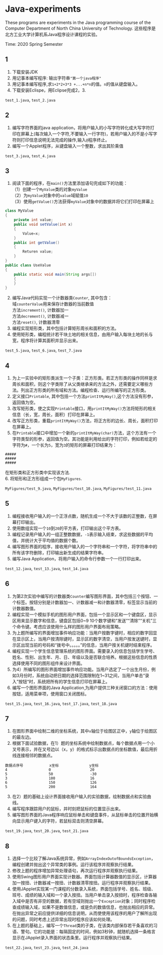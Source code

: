 # Java-experiments
These programs are experiments in the Java programming course of the Computer Department of North China University of Technology.
这些程序是北方工业大学计算机系Java程序设计课程的实验。

Time: 2020 Spring Semester

## 1
1. 下载安装JDK
2. 用记事本编写程序: 输出字符串`"第一个java程序"`
3. 用记事本编写程序,求`1+2*2+3*3 +...+n*n`的值。`n`的值从键盘输入。
4. 下载安装Eclispe，用Eclipse完成2，3.

`test_1.java`, `test_2.java`

## 2
1. 编写字符界面的java application，将用户输入的小写字符转化成大写字符打印在屏幕上(每次输入一个字符,不要输入一行字符)，若用户输入的不是小写字符则打印信息说明无法完成的操作,输入`@`程序终止。
2. 编写一个Applet程序，从键盘输入一个整数，求出其阶乘值

`test_3.java`, `test_4.java`

## 3
1. 阅读下面的程序，在`main()`方法里添加语句完成如下的功能：  
（1）创建一个`MyValue`类的对象`myValue`  
（2）为`myValue`对象中的`value`域赋值`10`  
（3）使用`getValue()`方法获得`myValue`对象中的数据并将它们打印在屏幕上  
``` java
class MyValue  
{  
    private int value;  
    public void setValue(int x)  
    {  
        Value=x;  
    }  
    public int getValue()  
    {  
        Returen value;  
    }  
}  
public class UseValue  
{  
    public static void main(String args[])  
    {  
    }  
}  
```
2. 编写Java代码实现一个计数器类`Counter`, 其中包含：  
  域`counterValue`用来保存计数器的当前数值  
  方法`increment()`, 计数器加一  
  方法`decrement()`, 计数器减一  
  方法`reset()`, 计数器清零  
3. 编程实现矩形类，其中包括计算矩形周长和面积的方法。
4. 使用矩形类，编程统计若干块土地的相关信息，由用户输入每块土地的长与宽，程序将计算其面积并显示出来。

`test_5.java`, `test_6.java`, `test_7.java`

## 4
1. 为上一实验中的矩形类派生一个子类：正方形类。若正方形类的操作同样是求周长和面积，则这个字类除了从父类继承来的方法之外，还需要定义哪些方法。列出正方形类的所有域和方法。编程检查、运行所编写的正方形类。
2. 定义接口`Printable`, 其中包括一个方法`printItMyWay()`,这个方法没有形参，返回值为空。
3. 改写矩形类，使之实现`Printable`接口，用`printItMyWay()`方法将矩形的相关信息（长，宽，周长，面积）打印在屏幕上。
4. 改写正方形类，重载`printItMyWay()`方法，将正方形的边长、周长，面积打印在屏幕上。
5. 在`Printable`接口中增加一个新的`printItMyWay(char)`方法，这个方法有一个字符类型的形参，返回值为空。其功能是利用给出的字符打印，例如若给定的字符为`#`，一个长为`5`，宽为`3`的矩形的屏幕打印结果为：  
```
#####  
#####  
#####  
```
在矩形类和正方形类中实现该方法.  
6. 将矩形和正方形组成一个包`MyFigures`.

`MyFigures/test_9.java`, `MyFigures/test_10.java`, `MyFigures/test_11.java`

## 5
1. 编程接收用户输入的一个正浮点数，随机生成一个不大于该数的正整数，在屏幕打印输出。
2. 使用数组实现一个`10`到`20`的平方表，打印输出这个平方表。
3. 编程记录用户输入的一组正整数数据，`-1`表示输入结束，求这些数据的平均值，并统计大于平均值的数据个数。
4. 编写图形界面的程序，接收用户输入的一个字符串和一个字符，将字符串中的所有该字符删除，打印输出新生成的结果字符串。
5. 编写Java Application，将用户输入的命令行参数一个一行打印出来。

`test_12.java`, `test_13.java`, `test_14.java`

## 6
1. 为第2次实验中编写的计数器类`Counter`编写图形界面，其中包括三个按钮、一个标签。按钮分别是计数器加一、计数器减一和计数器清零，标签显示当前的计数器数值。
2. 编程实现一个模拟手机的图形用户界面，包括一个显示区和一个键盘区，显示区用来显示数字和信息，键盘区包括0~9 10个数字键和“发送”“清除”“关机”三个命令键。考虑应该使用什么样的图形用户界面布局策略。
3. 为上题所编写的界面增加事件响应功能：当用户按数字键时，相应的数字回显在显示区上，当用户按清除键时，显示区的数字清空，当用户按发送键时，显示区出现当前的号码和“拨号中。。。。。”的信息，当用户按关机键时结束程序。
4. 编程实现一个学生信息管理系统的图形界面。需要录入的信息包括学生学号、姓名、性别、出生年、月、日、年级以及是否联合培养。根据这些信息的性质选择使用不同的图形组件来设计界面。
5. 为4）所编写的图形界面增加事件响应功能。当用户选定了一个出生月份，例如3月份时，系统自动把日期的选择范围限制在1~31之间，当用户单击“录入”按钮“时，系统把所有的学生信息打印在屏幕上。
6. 编写一个图形界面的Java Application¸为用户提供三种关闭窗口的方法：使用按钮，适用菜单项，使用窗口关闭图标。

`test_15.java`, `test_16.java`, `test_17.java`, `test_18.java`

## 7
1. 在图形界面中绘制二维的坐标系统，其中`x`轴位于绘图区正中，`y`轴位于绘图区的最左边。
2. 根据下面试验数据，在1）题的坐标系统中绘制数据点，每个数据点用一个小叉号表示，并在叉号边以（x，y）的格式标示出数据点的坐标数值，最后用折线连接相邻的数据点。  
```
数据点序号            x坐标              y坐标  
4	                0                  20  
5	                50                 -30  
3                   100                16  
6	                150                126  
5	                200                164  
```
3. 在2）题的基础上设计界面接收用户输入的实验数据，绘制数据点和实验曲线。
4. 编写程序跟踪用户的鼠标，并时刻把鼠标的位置显示出来。
5. 编写图形界面的Java程序响应鼠标单击和键盘事件，从鼠标单击的位置开始横向显示用户键入的字符，若鼠标双击则清空屏幕。

`test_19.java`, `test_20.java`, `test_21.java`

## 8
1. 选择一个比较了解Java系统异常，例如`ArrayIndexOutofBoundsException`，编程创建并抛出这个异常类的事例。运行该程序并观察执行结果。  
2. 修改上题的程序增加异常处理语句，再次运行程序并观察执行结果。 
3. 使用Swing图形用户界面实现计数器。界面包括计算器数值的显示区，计算器加一按扭、计数器减一按扭、计数器清零按扭。运行程序并观察执行结果。 
4. 使用JApplet实现某一门课程的分数录入系统，界面包括学号、姓名、班级、班号、成绩的输入域和一个录入按扭。当用户单击录入按扭时，程序检查各输入域中是否有非空的数据，若有空域则抛出一个`Exception`对象；同时程序检查成绩输入域，如果不是数值信息，或是负的数值信息，也抛出相应的异常。在抛出异常之前应提供详细的信息说明，从而使使用该程序的用户了解所出现的问题，同时考虑上述异常出现时程序应该如何处理。 
5. 在上题的基础上，编写一个`Thread`类的子类，在该类内部保存若干条喜欢的习语、警句。它的功能是：每隔固定的时间，例如3秒钟，就随机选择一条格言显示在JApplet录入界面的状态条里。运行程序并观察执行结果。

`test_22.java`, `test_23.java`, `test_24.java`